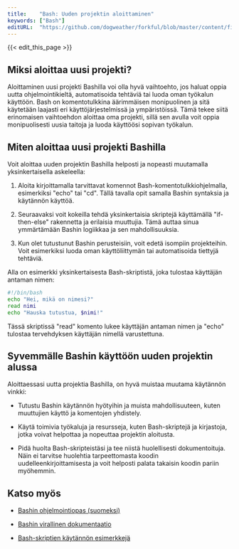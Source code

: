 ```yaml
---
title:    "Bash: Uuden projektin aloittaminen"
keywords: ["Bash"]
editURL:  "https://github.com/dogweather/forkful/blob/master/content/fi/bash/starting-a-new-project.md"
---
```


{{< edit_this_page >}}

## Miksi aloittaa uusi projekti?

Aloittaminen uusi projekti Bashilla voi olla hyvä vaihtoehto, jos haluat oppia uutta ohjelmointikieltä, automatisoida tehtäviä tai luoda oman työkalun käyttöön. Bash on komentotulkkina äärimmäisen monipuolinen ja sitä käytetään laajasti eri käyttöjärjestelmissä ja ympäristöissä. Tämä tekee siitä erinomaisen vaihtoehdon aloittaa oma projekti, sillä sen avulla voit oppia monipuolisesti uusia taitoja ja luoda käyttöösi sopivan työkalun.

## Miten aloittaa uusi projekti Bashilla

Voit aloittaa uuden projektin Bashilla helposti ja nopeasti muutamalla yksinkertaisella askeleella:

1. Aloita kirjoittamalla tarvittavat komennot Bash-komentotulkkiohjelmalla, esimerkiksi "echo" tai "cd". Tällä tavalla opit samalla Bashin syntaksia ja käytännön käyttöä.

2. Seuraavaksi voit kokeilla tehdä yksinkertaisia skriptejä käyttämällä "if-then-else" rakennetta ja erilaisia muuttujia. Tämä auttaa sinua ymmärtämään Bashin logiikkaa ja sen mahdollisuuksia.

3. Kun olet tutustunut Bashin perusteisiin, voit edetä isompiin projekteihin. Voit esimerkiksi luoda oman käyttöliittymän tai automatisoida tiettyjä tehtäviä.

Alla on esimerkki yksinkertaisesta Bash-skriptistä, joka tulostaa käyttäjän antaman nimen:

```Bash
#!/bin/bash
echo "Hei, mikä on nimesi?"
read nimi
echo "Hauska tutustua, $nimi!"
```

Tässä skriptissä "read" komento lukee käyttäjän antaman nimen ja "echo" tulostaa tervehdyksen käyttäjän nimellä varustettuna.

## Syvemmälle Bashin käyttöön uuden projektin alussa

Aloittaessasi uutta projektia Bashilla, on hyvä muistaa muutama käytännön vinkki:

- Tutustu Bashin käytännön hyötyihin ja muista mahdollisuuteen, kuten muuttujien käyttö ja komentojen yhdistely.

- Käytä toimivia työkaluja ja resursseja, kuten Bash-skriptejä ja kirjastoja, jotka voivat helpottaa ja nopeuttaa projektin aloitusta.

- Pidä huolta Bash-skripteistäsi ja tee niistä huolellisesti dokumentoituja. Näin ei tarvitse huolehtia tarpeettomasta koodin uudelleenkirjoittamisesta ja voit helposti palata takaisin koodin pariin myöhemmin.

## Katso myös

- [Bashin ohjelmointiopas (suomeksi)](https://www.bash.ac/blogi/bashin-pieni-koodiopas)

- [Bashin virallinen dokumentaatio](https://www.gnu.org/software/bash/)

- [Bash-skriptien käytännön esimerkkejä](https://www.cyberciti.biz/tips/category/bash-shell-scripting)